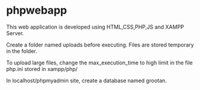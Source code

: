 # phpwebapp

This web application is developed using HTML,CSS,PHP,JS and XAMPP Server.

Create a folder named uploads before executing.
Files are stored temporary in the folder.

To upload large files, change the max_execution_time to high limit in the file php.ini stored in xampp/php/

In localhost/phpmyadmin site, create a database named grootan.
